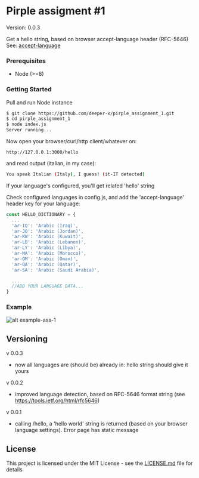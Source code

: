 # Pirple assigment #1

Version: 0.0.3

Get a hello string, based on browser accept-language header (RFC-5646)
See: [accept-language](https://developer.mozilla.org/en-US/docs/Web/HTTP/Headers/Accept-Language)


### Prerequisites

* Node (>=8)

### Getting Started

Pull and run Node instance
```bash
$ git clone https://github.com/deeper-x/pirple_assignment_1.git
$ cd pirple_assignment_1
$ node index.js
Server running...

```

Now open your browser/curl/http client/whatever on:
```
http://127.0.0.1:3000/hello
```

and read output (italian, in my case):
```bash
You speak Italian (Italy), I guess! (it-IT detected)
```
If your language's configured, you'll get related 'hello' string

Check configured languages in config.js, and add the 'accept-language' header key for your language:
```javascript
const HELLO_DICTIONARY = {
  ...
  'ar-IQ': 'Arabic (Iraq)',
  'ar-JO': 'Arabic (Jordan)',
  'ar-KW': 'Arabic (Kuwait)',
  'ar-LB': 'Arabic (Lebanon)',
  'ar-LY': 'Arabic (Libya)',
  'ar-MA': 'Arabic (Morocco)',
  'ar-OM': 'Arabic (Oman)',
  'ar-QA': 'Arabic (Qatar)',
  'ar-SA': 'Arabic (Saudi Arabia)',

  ...
  //ADD YOUR LANGUAGE DATA...
}
```


### Example
![alt example-ass-1](https://image.ibb.co/j3mzML/language-detector.png)


## Versioning
v 0.0.3
* now all languages are (should be) already in: hello string should give it yours

v 0.0.2
* improved language detection, based on RFC-5646 format string (see https://tools.ietf.org/html/rfc5646)

v 0.0.1
* calling /hello, a 'hello world' string is returned (based on your browser language settings). Error page has static message


## License

This project is licensed under the MIT License - see the [LICENSE.md](LICENSE.md) file for details
